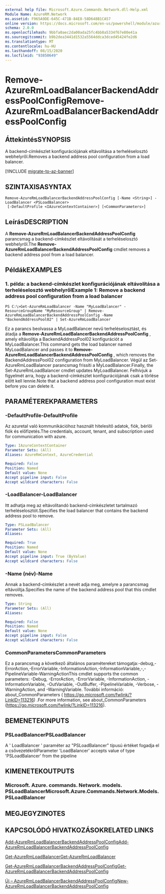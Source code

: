 ```yaml
---
external help file: Microsoft.Azure.Commands.Network.dll-Help.xml
Module Name: AzureRM.Network
ms.assetid: F965A9DE-645C-471B-84E8-58D648B1CA57
online version: https://docs.microsoft.com/en-us/powershell/module/azurerm.network/remove-azurermloadbalancerbackendaddresspoolconfig
schema: 2.0.0
ms.openlocfilehash: 9bbfa0aec2da00ada25fc4bb8a5334f67e80e41a
ms.sourcegitcommit: b9b2dea3441d1532a5564ddca3dced45424fe2d6
ms.translationtype: MT
ms.contentlocale: hu-HU
ms.lasthandoff: 08/15/2020
ms.locfileid: "93850649"
---
```

# <span data-ttu-id="c0fa7-101">Remove-AzureRmLoadBalancerBackendAddressPoolConfig</span><span class="sxs-lookup"><span data-stu-id="c0fa7-101">Remove-AzureRmLoadBalancerBackendAddressPoolConfig</span></span>

## <span data-ttu-id="c0fa7-102">Áttekintés</span><span class="sxs-lookup"><span data-stu-id="c0fa7-102">SYNOPSIS</span></span>
<span data-ttu-id="c0fa7-103">A backend-címkészlet konfigurációjának eltávolítása a terheléselosztó webhelyről.</span><span class="sxs-lookup"><span data-stu-id="c0fa7-103">Removes a backend address pool configuration from a load balancer.</span></span>

[!INCLUDE [migrate-to-az-banner](../../includes/migrate-to-az-banner.md)]

## <span data-ttu-id="c0fa7-104">SZINTAXISA</span><span class="sxs-lookup"><span data-stu-id="c0fa7-104">SYNTAX</span></span>

```
Remove-AzureRmLoadBalancerBackendAddressPoolConfig [-Name <String>] -LoadBalancer <PSLoadBalancer>
 [-DefaultProfile <IAzureContextContainer>] [<CommonParameters>]
```

## <span data-ttu-id="c0fa7-105">Leírás</span><span class="sxs-lookup"><span data-stu-id="c0fa7-105">DESCRIPTION</span></span>
<span data-ttu-id="c0fa7-106">A **Remove-AzureRmLoadBalancerBackendAddressPoolConfig** parancsmag a backend-címkészlet eltávolítását a terheléselosztó webhelyről.</span><span class="sxs-lookup"><span data-stu-id="c0fa7-106">The **Remove-AzureRmLoadBalancerBackendAddressPoolConfig** cmdlet removes a backend address pool from a load balancer.</span></span>

## <span data-ttu-id="c0fa7-107">Példák</span><span class="sxs-lookup"><span data-stu-id="c0fa7-107">EXAMPLES</span></span>

### <span data-ttu-id="c0fa7-108">1. példa: a backend-címkészlet konfigurációjának eltávolítása a terheléselosztó webhelyről</span><span class="sxs-lookup"><span data-stu-id="c0fa7-108">Example 1: Remove a backend address pool configuration from a load balancer</span></span>
```
PS C:\>Get-AzureRmLoadBalancer -Name "MyLoadBalancer" -ResourceGroupName "MyResourceGroup" | Remove-AzureRmLoadBalancerBackendAddressPoolConfig -Name "BackendAddressPool02" | Set-AzureRmLoadBalancer
```

<span data-ttu-id="c0fa7-109">Ez a parancs beolvassa a MyLoadBalancer nevű terheléselosztást, és átadja a **Remove-AzureRmLoadBalancerBackendAddressPoolConfig** , amely eltávolítja a BackendAddressPool02 konfigurációt a MyLoadBalancer.</span><span class="sxs-lookup"><span data-stu-id="c0fa7-109">This command gets the load balancer named MyLoadBalancer and passes it to **Remove-AzureRmLoadBalancerBackendAddressPoolConfig** , which removes the BackendAddressPool02 configuration from MyLoadBalancer.</span></span>
<span data-ttu-id="c0fa7-110">Végül az Set-AzureRmLoadBalancer parancsmag frissíti a MyLoadBalancer.</span><span class="sxs-lookup"><span data-stu-id="c0fa7-110">Finally, the Set-AzureRmLoadBalancer cmdlet updates MyLoadBalancer.</span></span>
<span data-ttu-id="c0fa7-111">Felhívjuk a figyelmét arra, hogy a backend-címkészlet konfigurációjának csak a törlése előtt kell lennie.</span><span class="sxs-lookup"><span data-stu-id="c0fa7-111">Note that a backend address pool configuration must exist before you can delete it.</span></span>

## <span data-ttu-id="c0fa7-112">PARAMÉTEREK</span><span class="sxs-lookup"><span data-stu-id="c0fa7-112">PARAMETERS</span></span>

### <span data-ttu-id="c0fa7-113">-DefaultProfile</span><span class="sxs-lookup"><span data-stu-id="c0fa7-113">-DefaultProfile</span></span>
<span data-ttu-id="c0fa7-114">Az azuretal való kommunikációhoz használt hitelesítő adatok, fiók, bérlői fiók és előfizetés.</span><span class="sxs-lookup"><span data-stu-id="c0fa7-114">The credentials, account, tenant, and subscription used for communication with azure.</span></span>

```yaml
Type: IAzureContextContainer
Parameter Sets: (All)
Aliases: AzureRmContext, AzureCredential

Required: False
Position: Named
Default value: None
Accept pipeline input: False
Accept wildcard characters: False
```

### <span data-ttu-id="c0fa7-115">-LoadBalancer</span><span class="sxs-lookup"><span data-stu-id="c0fa7-115">-LoadBalancer</span></span>
<span data-ttu-id="c0fa7-116">Itt adhatja meg az eltávolítandó backend-címkészletet tartalmazó terheléselosztót.</span><span class="sxs-lookup"><span data-stu-id="c0fa7-116">Specifies the load balancer that contains the backend address pool to remove.</span></span>

```yaml
Type: PSLoadBalancer
Parameter Sets: (All)
Aliases: 

Required: True
Position: Named
Default value: None
Accept pipeline input: True (ByValue)
Accept wildcard characters: False
```

### <span data-ttu-id="c0fa7-117">-Name (név)</span><span class="sxs-lookup"><span data-stu-id="c0fa7-117">-Name</span></span>
<span data-ttu-id="c0fa7-118">Annak a backend-címkészlet a nevét adja meg, amelyre a parancsmag eltávolítja.</span><span class="sxs-lookup"><span data-stu-id="c0fa7-118">Specifies the name of the backend address pool that this cmdlet removes.</span></span>

```yaml
Type: String
Parameter Sets: (All)
Aliases: 

Required: False
Position: Named
Default value: None
Accept pipeline input: False
Accept wildcard characters: False
```

### <span data-ttu-id="c0fa7-119">CommonParameters</span><span class="sxs-lookup"><span data-stu-id="c0fa7-119">CommonParameters</span></span>
<span data-ttu-id="c0fa7-120">Ez a parancsmag a következő általános paramétereket támogatja:-debug,-ErrorAction,-ErrorVariable,-InformationAction,-InformationVariable,-,-PipelineVariable-WarningAction</span><span class="sxs-lookup"><span data-stu-id="c0fa7-120">This cmdlet supports the common parameters: -Debug, -ErrorAction, -ErrorVariable, -InformationAction, -InformationVariable, -OutVariable, -OutBuffer, -PipelineVariable, -Verbose, -WarningAction, and -WarningVariable.</span></span> <span data-ttu-id="c0fa7-121">További információ: about_CommonParameters ( https://go.microsoft.com/fwlink/?LinkID=113216) .</span><span class="sxs-lookup"><span data-stu-id="c0fa7-121">For more information, see about_CommonParameters (https://go.microsoft.com/fwlink/?LinkID=113216).</span></span>

## <span data-ttu-id="c0fa7-122">BEMENETEK</span><span class="sxs-lookup"><span data-stu-id="c0fa7-122">INPUTS</span></span>

### <span data-ttu-id="c0fa7-123">PSLoadBalancer</span><span class="sxs-lookup"><span data-stu-id="c0fa7-123">PSLoadBalancer</span></span>
<span data-ttu-id="c0fa7-124">A ' LoadBalancer ' paraméter az "PSLoadBalancer" típusú értéket fogadja el a csővezetékről</span><span class="sxs-lookup"><span data-stu-id="c0fa7-124">Parameter 'LoadBalancer' accepts value of type 'PSLoadBalancer' from the pipeline</span></span>

## <span data-ttu-id="c0fa7-125">KIMENETEK</span><span class="sxs-lookup"><span data-stu-id="c0fa7-125">OUTPUTS</span></span>

### <span data-ttu-id="c0fa7-126">Microsoft. Azure. commands. Network. models. PSLoadBalancer</span><span class="sxs-lookup"><span data-stu-id="c0fa7-126">Microsoft.Azure.Commands.Network.Models.PSLoadBalancer</span></span>

## <span data-ttu-id="c0fa7-127">MEGJEGYZI</span><span class="sxs-lookup"><span data-stu-id="c0fa7-127">NOTES</span></span>

## <span data-ttu-id="c0fa7-128">KAPCSOLÓDÓ HIVATKOZÁSOK</span><span class="sxs-lookup"><span data-stu-id="c0fa7-128">RELATED LINKS</span></span>

[<span data-ttu-id="c0fa7-129">Add-AzureRmLoadBalancerBackendAddressPoolConfig</span><span class="sxs-lookup"><span data-stu-id="c0fa7-129">Add-AzureRmLoadBalancerBackendAddressPoolConfig</span></span>](./Add-AzureRmLoadBalancerBackendAddressPoolConfig.md)

[<span data-ttu-id="c0fa7-130">Get-AzureRmLoadBalancer</span><span class="sxs-lookup"><span data-stu-id="c0fa7-130">Get-AzureRmLoadBalancer</span></span>](./Get-AzureRmLoadBalancer.md)

[<span data-ttu-id="c0fa7-131">Get-AzureRmLoadBalancerBackendAddressPoolConfig</span><span class="sxs-lookup"><span data-stu-id="c0fa7-131">Get-AzureRmLoadBalancerBackendAddressPoolConfig</span></span>](./Get-AzureRmLoadBalancerBackendAddressPoolConfig.md)

[<span data-ttu-id="c0fa7-132">Új – AzureRmLoadBalancerBackendAddressPoolConfig</span><span class="sxs-lookup"><span data-stu-id="c0fa7-132">New-AzureRmLoadBalancerBackendAddressPoolConfig</span></span>](./New-AzureRmLoadBalancerBackendAddressPoolConfig.md)



